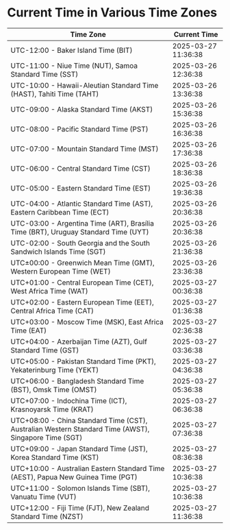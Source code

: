 # Current Time in Various Time Zones

| Time Zone | Current Time |
|-----------|--------------|
| UTC-12:00 - Baker Island Time (BIT) | 2025-03-27 11:36:38 |
| UTC-11:00 - Niue Time (NUT), Samoa Standard Time (SST) | 2025-03-26 12:36:38 |
| UTC-10:00 - Hawaii-Aleutian Standard Time (HAST), Tahiti Time (TAHT) | 2025-03-26 13:36:38 |
| UTC-09:00 - Alaska Standard Time (AKST) | 2025-03-26 15:36:38 |
| UTC-08:00 - Pacific Standard Time (PST) | 2025-03-26 16:36:38 |
| UTC-07:00 - Mountain Standard Time (MST) | 2025-03-26 17:36:38 |
| UTC-06:00 - Central Standard Time (CST) | 2025-03-26 18:36:38 |
| UTC-05:00 - Eastern Standard Time (EST) | 2025-03-26 19:36:38 |
| UTC-04:00 - Atlantic Standard Time (AST), Eastern Caribbean Time (ECT) | 2025-03-26 20:36:38 |
| UTC-03:00 - Argentina Time (ART), Brasília Time (BRT), Uruguay Standard Time (UYT) | 2025-03-26 20:36:38 |
| UTC-02:00 - South Georgia and the South Sandwich Islands Time (SGT) | 2025-03-26 21:36:38 |
| UTC±00:00 - Greenwich Mean Time (GMT), Western European Time (WET) | 2025-03-26 23:36:38 |
| UTC+01:00 - Central European Time (CET), West Africa Time (WAT) | 2025-03-27 00:36:38 |
| UTC+02:00 - Eastern European Time (EET), Central Africa Time (CAT) | 2025-03-27 01:36:38 |
| UTC+03:00 - Moscow Time (MSK), East Africa Time (EAT) | 2025-03-27 02:36:38 |
| UTC+04:00 - Azerbaijan Time (AZT), Gulf Standard Time (GST) | 2025-03-27 03:36:38 |
| UTC+05:00 - Pakistan Standard Time (PKT), Yekaterinburg Time (YEKT) | 2025-03-27 04:36:38 |
| UTC+06:00 - Bangladesh Standard Time (BST), Omsk Time (OMST) | 2025-03-27 05:36:38 |
| UTC+07:00 - Indochina Time (ICT), Krasnoyarsk Time (KRAT) | 2025-03-27 06:36:38 |
| UTC+08:00 - China Standard Time (CST), Australian Western Standard Time (AWST), Singapore Time (SGT) | 2025-03-27 07:36:38 |
| UTC+09:00 - Japan Standard Time (JST), Korea Standard Time (KST) | 2025-03-27 08:36:38 |
| UTC+10:00 - Australian Eastern Standard Time (AEST), Papua New Guinea Time (PGT) | 2025-03-27 10:36:38 |
| UTC+11:00 - Solomon Islands Time (SBT), Vanuatu Time (VUT) | 2025-03-27 10:36:38 |
| UTC+12:00 - Fiji Time (FJT), New Zealand Standard Time (NZST) | 2025-03-27 11:36:38 |
